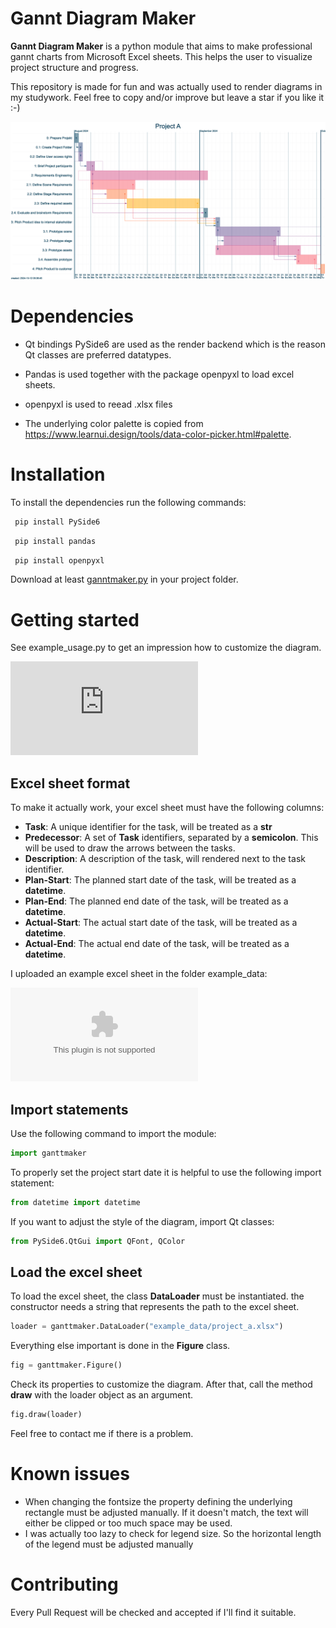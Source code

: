 # Gannt Diagram Maker

**Gannt Diagram Maker** is a python module that aims to make professional gannt charts from Microsoft Excel sheets.
This helps the user to visualize project structure and progress.

This repository is made for fun and was actually used to render diagrams in my studywork. 
Feel free to copy and/or improve but leave a star if you like it :-)

![Gantt Diagram](https://github.com/LS-KS/Gantt-Maker/blob/main/example_data/project_a.png)

# Dependencies

- Qt bindings PySide6 are used as the render backend which is the reason Qt classes are preferred datatypes.

- Pandas is used together with the package openpyxl to load excel sheets.
  
- openpyxl is used to reead .xlsx files

- The underlying color palette is copied from https://www.learnui.design/tools/data-color-picker.html#palette. 

# Installation

To install the dependencies run the following commands:

```bash
 pip install PySide6
```

```bash
 pip install pandas
 ```

```bash
 pip install openpyxl
```

Download at least [ganntmaker.py](https://github.com/LS-KS/Gantt-Maker/blob/main/ganttmaker.py) in your project folder.

# Getting started

See example_usage.py to get an impression how to customize the diagram.

![example_usage.py](https://github.com/LS-KS/Gantt-Maker/blob/main/example_usage.py)

## Excel sheet format
To make it actually work, your excel sheet must have the following columns:

- **Task**: A unique identifier for the task, will be treated as a **str**
- **Predecessor**: A set of **Task** identifiers, separated by a **semicolon**. This will be used to draw the arrows between the tasks.
- **Description**: A description of the task, will rendered next to the task identifier.
- **Plan-Start**: The planned start date of the task, will be treated as a **datetime**.
- **Plan-End**: The planned end date of the task, will be treated as a **datetime**.
- **Actual-Start**: The actual start date of the task, will be treated as a **datetime**.
- **Actual-End**: The actual end date of the task, will be treated as a **datetime**.

I uploaded an example excel sheet in the folder example_data:

![project_a.xlsx](https://github.com/LS-KS/Gantt-Maker/blob/main/example_data/project_a.xlsx)

## Import statements

Use the following command to import the module:

```python
import ganttmaker
```

To properly set the project start date it is helpful to use the following import statement:

```python
from datetime import datetime
```

If you want to adjust the style of the diagram, import Qt classes:

```python
from PySide6.QtGui import QFont, QColor
```

## Load the excel sheet

To load the excel sheet, the class **DataLoader** must be instantiated. the constructor needs a string that represents the path to the excel sheet.

```python
loader = ganttmaker.DataLoader("example_data/project_a.xlsx")
```

Everything else important is done in the **Figure** class. 

```python
fig = ganttmaker.Figure()
```
Check its properties to customize the diagram.
After that, call the method **draw** with the loader object as an argument.

```python
fig.draw(loader)
```

Feel free to contact me if there is a problem.

# Known issues

- When changing the fontsize the property defining the underlying rectangle must be adjusted manually. If it doesn't match, the text will either be clipped or too much space may be used.
- I was actually too lazy to check for legend size. So the horizontal length of the legend must be adjusted manually



# Contributing

Every Pull Request will be checked and accepted if I'll find it suitable.
